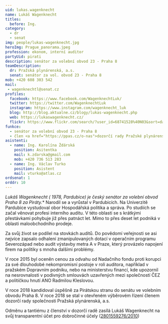 ```yaml
---
uid: lukas.wagenknecht
name: Lukáš Wagenknecht
titles:
  before: Ing.
category:
  - dr
  - senat
img: people/lukas-wagenknecht.jpg
heroImg: Prague_panorama.jpeg
profession: ekonom, interní auditor
partyUid: pirati
description: senátor za volební obvod 23 - Praha 8
teamDescription:
  dr: Pražská plynárenská, a.s.
  senat: senátor za vol. obvod 23 - Praha 8
mob: +420 608 303 542
mail:
 - wagenknechtl@senat.cz
profiles:
  facebook: https://www.facebook.com/WagenknechtLuk/
  twitter: https://twitter.com/WagenknechtLuk
  instagram: https://www.instagram.com/wagenknecht_luk
  blog: http://blog.aktualne.cz/blogy/lukas-wagenknecht.php
  web: https://lukaswagenknecht.cz/
  flickr: https://www.flickr.com/search/?user_id=68741528%40N03&sort=date-taken-desc&view_all=1&text=luk%C3%A1%C5%A1%20wagenknecht 
funkce:
  - senátor za volební obvod 23 - Praha 8
  - člen <a href="https://ppas.cz/o-nas">dozorčí rady Pražské plynárenské, a.s.</a>
asistenti:
  - name: Ing. Karolína Ždárská
    position: Asitentka
    mail: k.zdarska@gmail.com
    mob: +420 736 513 283
  - name: Ing. Václav Turko
    position: Asistent
    mail: vturko@atlas.cz
ordsenat: 1
orddr: 10
---
```


**Lukáš Wagenknecht (* 1978, Pardubice) je český senátor za volební obvod Praha 8 za Piráty.** Narodil se a vyrůstal v Pardubicích. Na Univerzitě Pardubice vystudoval obor Hospodářská politika a správa. Po studiích se začal věnovat profesi interního auditu. V této oblasti se s krátkými přestávkami pohybuje již přes patnáct let. Mimo to přes deset let podniká v oblasti maloobchodního prodeje.

Za svůj život se podílel na stovkách auditů. Do povědomí veřejnosti se asi nejvíce zapsalo odhalení zmanipulovaných dotací v operačním programu Severozápad nebo audit výstavby metra A v Praze, který provázelo napojení firem na politiky s mnoha dalšími problémy.

V roce 2015 byl oceněn cenou za odvahu od Nadačního fondu proti korupci za své dlouhodobé nekompromisní postoje v roli auditora, například v pražském Dopravním podniku, nebo na ministerstvu financí, kde upozornil na nesrovnalosti v podivných smlouvách uzavřených mezi společností ČEZ a političkou hnutí ANO Radmilou Kleslovou.

V roce 2018 kandidoval úspěšně za Pirátskou stranu do senátu ve volebním obvodu Praha 8. V roce 2018 se stal v otevřeném výběrovém řízení členem dozorčí rady společnosti Pražská plynárenská, a.s. 

Odměnu a tantiému z členství v dozorčí radě zasílá Lukáš Wagenknecht na svůj transparentní účet pro dobročinné účely ([2801559276/2010](https://ib.fio.cz/ib/transparent?a=2801559276))
